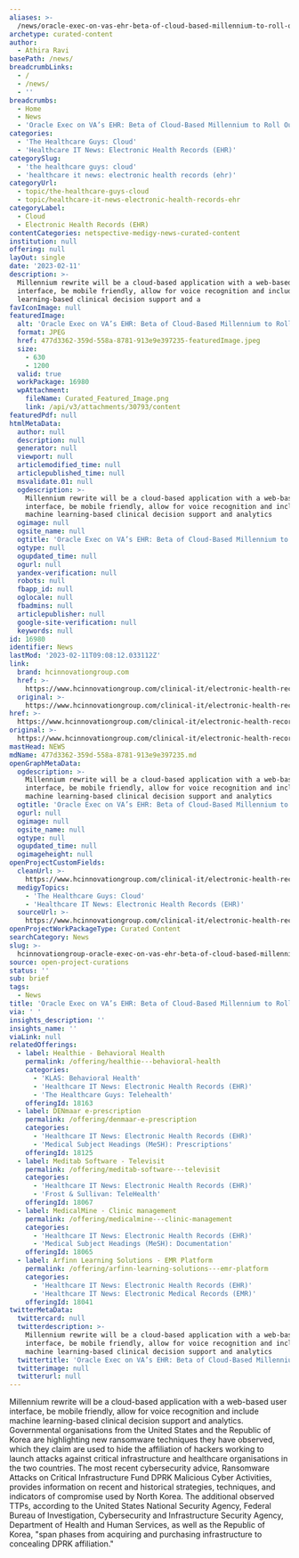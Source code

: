 ```yaml
---
aliases: >-
  /news/oracle-exec-on-vas-ehr-beta-of-cloud-based-millennium-to-roll-out-in-2023
archetype: curated-content
author:
  - Athira Ravi
basePath: /news/
breadcrumbLinks:
  - /
  - /news/
  - ''
breadcrumbs:
  - Home
  - News
  - 'Oracle Exec on VA’s EHR: Beta of Cloud-Based Millennium to Roll Out in 2023'
categories:
  - 'The Healthcare Guys: Cloud'
  - 'Healthcare IT News: Electronic Health Records (EHR)'
categorySlug:
  - 'the healthcare guys: cloud'
  - 'healthcare it news: electronic health records (ehr)'
categoryUrl:
  - topic/the-healthcare-guys-cloud
  - topic/healthcare-it-news-electronic-health-records-ehr
categoryLabel:
  - Cloud
  - Electronic Health Records (EHR)
contentCategories: netspective-medigy-news-curated-content
institution: null
offering: null
layOut: single
date: '2023-02-11'
description: >-
  Millennium rewrite will be a cloud-based application with a web-based user
  interface, be mobile friendly, allow for voice recognition and include machine
  learning-based clinical decision support and a
favIconImage: null
featuredImage:
  alt: 'Oracle Exec on VA’s EHR: Beta of Cloud-Based Millennium to Roll Out in 2023'
  format: JPEG
  href: 477d3362-359d-558a-8781-913e9e397235-featuredImage.jpeg
  size:
    - 630
    - 1200
  valid: true
  workPackage: 16980
  wpAttachment:
    fileName: Curated_Featured_Image.png
    link: /api/v3/attachments/30793/content
featuredPdf: null
htmlMetaData:
  author: null
  description: null
  generator: null
  viewport: null
  articlemodified_time: null
  articlepublished_time: null
  msvalidate.01: null
  ogdescription: >-
    Millennium rewrite will be a cloud-based application with a web-based user
    interface, be mobile friendly, allow for voice recognition and include
    machine learning-based clinical decision support and analytics
  ogimage: null
  ogsite_name: null
  ogtitle: 'Oracle Exec on VA’s EHR: Beta of Cloud-Based Millennium to Roll Out in 2023'
  ogtype: null
  ogupdated_time: null
  ogurl: null
  yandex-verification: null
  robots: null
  fbapp_id: null
  oglocale: null
  fbadmins: null
  articlepublisher: null
  google-site-verification: null
  keywords: null
id: 16980
identifier: News
lastMod: '2023-02-11T09:08:12.033112Z'
link:
  brand: hcinnovationgroup.com
  href: >-
    https://www.hcinnovationgroup.com/clinical-it/electronic-health-record-electronic-medical-record-ehr-emr/article/21295228/oracle-exec-on-vas-ehr-beta-of-cloudbased-millennium-to-roll-out-in-2023
  original: >-
    https://www.hcinnovationgroup.com/clinical-it/electronic-health-record-electronic-medical-record-ehr-emr/article/21295228/oracle-exec-on-vas-ehr-beta-of-cloudbased-millennium-to-roll-out-in-2023
href: >-
  https://www.hcinnovationgroup.com/clinical-it/electronic-health-record-electronic-medical-record-ehr-emr/article/21295228/oracle-exec-on-vas-ehr-beta-of-cloudbased-millennium-to-roll-out-in-2023
original: >-
  https://www.hcinnovationgroup.com/clinical-it/electronic-health-record-electronic-medical-record-ehr-emr/article/21295228/oracle-exec-on-vas-ehr-beta-of-cloudbased-millennium-to-roll-out-in-2023
mastHead: NEWS
mdName: 477d3362-359d-558a-8781-913e9e397235.md
openGraphMetaData:
  ogdescription: >-
    Millennium rewrite will be a cloud-based application with a web-based user
    interface, be mobile friendly, allow for voice recognition and include
    machine learning-based clinical decision support and analytics
  ogtitle: 'Oracle Exec on VA’s EHR: Beta of Cloud-Based Millennium to Roll Out in 2023'
  ogurl: null
  ogimage: null
  ogsite_name: null
  ogtype: null
  ogupdated_time: null
  ogimageheight: null
openProjectCustomFields:
  cleanUrl: >-
    https://www.hcinnovationgroup.com/clinical-it/electronic-health-record-electronic-medical-record-ehr-emr/article/21295228/oracle-exec-on-vas-ehr-beta-of-cloudbased-millennium-to-roll-out-in-2023
  medigyTopics:
    - 'The Healthcare Guys: Cloud'
    - 'Healthcare IT News: Electronic Health Records (EHR)'
  sourceUrl: >-
    https://www.hcinnovationgroup.com/clinical-it/electronic-health-record-electronic-medical-record-ehr-emr/article/21295228/oracle-exec-on-vas-ehr-beta-of-cloudbased-millennium-to-roll-out-in-2023
openProjectWorkPackageType: Curated Content
searchCategory: News
slug: >-
  hcinnovationgroup-oracle-exec-on-vas-ehr-beta-of-cloud-based-millennium-to-roll-out-in-2023
source: open-project-curations
status: ''
sub: brief
tags:
  - News
title: 'Oracle Exec on VA’s EHR: Beta of Cloud-Based Millennium to Roll Out in 2023'
via: ' '
insights_description: ''
insights_name: ''
viaLink: null
relatedOfferings:
  - label: Healthie - Behavioral Health
    permalink: /offering/healthie---behavioral-health
    categories:
      - 'KLAS: Behavioral Health'
      - 'Healthcare IT News: Electronic Health Records (EHR)'
      - 'The Healthcare Guys: Telehealth'
    offeringId: 18163
  - label: DENmaar e-prescription
    permalink: /offering/denmaar-e-prescription
    categories:
      - 'Healthcare IT News: Electronic Health Records (EHR)'
      - 'Medical Subject Headings (MeSH): Prescriptions'
    offeringId: 18125
  - label: Meditab Software - Televisit
    permalink: /offering/meditab-software---televisit
    categories:
      - 'Healthcare IT News: Electronic Health Records (EHR)'
      - 'Frost & Sullivan: TeleHealth'
    offeringId: 18067
  - label: MedicalMine - Clinic management
    permalink: /offering/medicalmine---clinic-management
    categories:
      - 'Healthcare IT News: Electronic Health Records (EHR)'
      - 'Medical Subject Headings (MeSH): Documentation'
    offeringId: 18065
  - label: Arfinn Learning Solutions - EMR Platform
    permalink: /offering/arfinn-learning-solutions---emr-platform
    categories:
      - 'Healthcare IT News: Electronic Health Records (EHR)'
      - 'Healthcare IT News: Electronic Medical Records (EMR)'
    offeringId: 18041
twitterMetaData:
  twittercard: null
  twitterdescription: >-
    Millennium rewrite will be a cloud-based application with a web-based user
    interface, be mobile friendly, allow for voice recognition and include
    machine learning-based clinical decision support and analytics
  twittertitle: 'Oracle Exec on VA’s EHR: Beta of Cloud-Based Millennium to Roll Out in 2023'
  twitterimage: null
  twitterurl: null
---
```

<p>Millennium rewrite will be a cloud-based application with a web-based user interface, be mobile friendly, allow for voice recognition and include machine learning-based clinical decision support and analytics. Governmental organisations from the United States and the Republic of Korea are highlighting new ransomware techniques they have observed, which they claim are used to hide the affiliation of hackers working to launch attacks against critical infrastructure and healthcare organisations in the two countries. The most recent cybersecurity advice, Ransomware Attacks on Critical Infrastructure Fund DPRK Malicious Cyber Activities, provides information on recent and historical strategies, techniques, and indicators of compromise used by North Korea. The additional observed TTPs, according to the United States National Security Agency, Federal Bureau of Investigation, Cybersecurity and Infrastructure Security Agency, Department of Health and Human Services, as well as the Republic of Korea, "span phases from acquiring and purchasing infrastructure to concealing DPRK affiliation."</p>